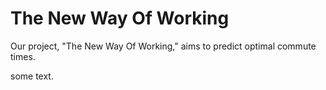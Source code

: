 # The New Way Of Working

Our project, "The New Way Of Working," aims to predict optimal commute times.

some text.
 
